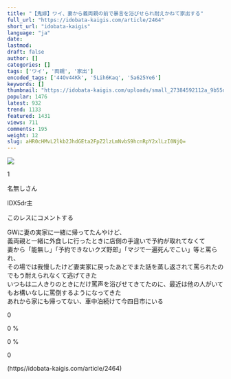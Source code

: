 ```yaml
---
title: "【鬼嫁】ワイ、妻から義両親の前で暴言を浴びせられ耐えかねて家出する"
full_url: "https://idobata-kaigis.com/article/2464"
short_url: "idobata-kaigis"
language: "ja"
date: 
lastmod: 
draft: false
author: []
categories: []
tags: ['ワイ', '両親', '家出']
encoded_tags: ['44Ov44Kk', '5Lih6Kaq', '5a625Ye6']
keywords: []
thumbnail: "https://idobata-kaigis.com/uploads/small_27384592112a_9b55d3b0d9.jpg"
popular: 1476
latest: 932
trend: 1133
featured: 1431
views: 711
comments: 195
weight: 12
slug: aHR0cHMvL2lkb2JhdGEta2FpZ2lzLmNvbS9hcnRpY2xlLzI0NjQ=
---
```


![](https://idobata-kaigis.com/uploads/small_27384592112a_9b55d3b0d9.jpg)

<div><p class='text-pink-100 text-sm'><p class='mr-2'>1</p><p class='mr-2'>名無しさん</p><p class='hidden xlinline-block'>IDX5dr主</p></p><p class='flex items-center text-gray-400'><p class='text-xs mdtext-sm hovercursor-pointer'>このレスにコメントする</p></p><p class='tracking-wide break-all text-base'>GWに妻の実家に一緒に帰ってたんやけど、<br>義両親と一緒に外食しに行ったときに店側の手違いで予約が取れてなくて<br>妻から「能無し」「予約できないクズ野郎」「マジで一遍死んでこい」等と罵られ、<br>その場では我慢したけど妻実家に戻ったあとでまた話を蒸し返されて罵られたのでもう耐えられなくて逃げてきた<br>いつもは二人きりのときにだけ罵声を浴びせてきてたのに、最近は他の人がいてもお構いなしに罵倒するようになってきた<br>あれから家にも帰ってない、車中泊続けて今四日市にいる<br> </p><p class='flex items-center mr-2 hovercursor-pointer'><p class='pl-1 text-sm mdtext-base'>0</p></p><p class=' w-full h-full bg-gray-200 absolute '></p><p class='text-white text-xs text-center'>0 %</p><p class='text-white text-xs text-center'>0 %</p><p class='flex items-center mr-2 hovercursor-pointer'><p class='pl-1 text-sm mdtext-base'>0</p></p></div>

(https//idobata-kaigis.com/article/2464)
